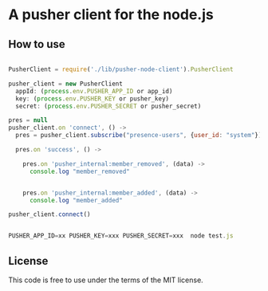 # A pusher client for the node.js

## How to use

```javascript

PusherClient = require('./lib/pusher-node-client').PusherClient

pusher_client = new PusherClient
  appId: (process.env.PUSHER_APP_ID or app_id)
  key: (process.env.PUSHER_KEY or pusher_key)
  secret: (process.env.PUSHER_SECRET or pusher_secret)

pres = null
pusher_client.on 'connect', () ->
  pres = pusher_client.subscribe("presence-users", {user_id: "system"})

  pres.on 'success', () ->

    pres.on 'pusher_internal:member_removed', (data) ->
      console.log "member_removed"


    pres.on 'pusher_internal:member_added', (data) ->
      console.log "member_added"

pusher_client.connect()

```

```javascript

PUSHER_APP_ID=xx PUSHER_KEY=xxx PUSHER_SECRET=xxx  node test.js

```

## License

This code is free to use under the terms of the MIT license.
